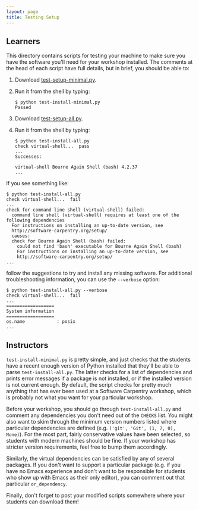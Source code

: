 ```yaml
---
layout: page
title: Testing Setup
---
```

Learners
--------

This directory contains scripts for testing your machine to make sure
you have the software you'll need for your workshop installed.  The
comments at the head of each script have full details, but in brief,
you should be able to:

1.  Download [test-setup-minimal.py](util/test-setup-minimal.py).

2.  Run it from the shell by typing:

    ~~~
    $ python test-install-minimal.py
    Passed
    ~~~

3.  Download [test-setup-all.py](util/test-setup-all.py).

4.  Run it from the shell by typing:

    ~~~
    $ python test-install-all.py
    check virtual-shell...  pass
    ...
    Successes:

    virtual-shell Bourne Again Shell (bash) 4.2.37
    ...
    ~~~

If you see something like:

~~~
$ python test-install-all.py
check virtual-shell...  fail
...
check for command line shell (virtual-shell) failed:
  command line shell (virtual-shell) requires at least one of the following dependencies
  For instructions on installing an up-to-date version, see
  http://software-carpentry.org/setup/
  causes:
  check for Bourne Again Shell (bash) failed:
    could not find 'bash' executable for Bourne Again Shell (bash)
    For instructions on installing an up-to-date version, see
    http://software-carpentry.org/setup/
...
~~~

follow the suggestions to try and install any missing software.  For
additional troubleshooting information, you can use the `--verbose`
option:

~~~
$ python test-install-all.py --verbose
check virtual-shell...  fail
...
==================
System information
==================
os.name            : posix
...
~~~

Instructors
-----------

`test-install-minimal.py` is pretty simple, and just checks that the
students have a recent enough version of Python installed that they'll
be able to parse `test-install-all.py`.  The latter checks for a list
of dependencies and prints error messages if a package is not
installed, or if the installed version is not current enough.  By
default, the script checks for pretty much anything that has ever been
used at a Software Carpentry workshop, which is probably not what you
want for your particular workshop.

Before your workshop, you should go through `test-install-all.py` and
comment any dependencies you don't need out of the `CHECKS` list.  You
might also want to skim through the minimum version numbers listed
where particular dependencies are defined (e.g. `('git', 'Git', (1, 7,
0), None)`).  For the most part, fairly conservative values have been
selected, so students with modern machines should be fine.  If your
workshop has stricter version requirements, feel free to bump them
accordingly.

Similarly, the virtual dependencies can be satisfied by any of several
packages.  If you don't want to support a particular package (e.g. if
you have no Emacs experience and don't want to be responsible for
students who show up with Emacs as their only editor), you can comment
out that particular `or_dependency`.

Finally, don't forget to post your modified scripts somewhere where
your students can download them!
